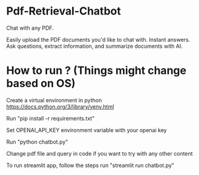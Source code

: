 # Pdf-Retrieval-Chatbot


Chat with any PDF.

Easily upload the PDF documents you'd like to chat with. Instant answers. Ask questions, extract information, and summarize documents with AI.

# How to run ? (Things might change based on OS)
Create a virtual environment in python https://docs.python.org/3/library/venv.html

Run "pip install -r requirements.txt"

Set OPENAI_API_KEY environment variable with your openai key

Run "python chatbot.py"

Change pdf file and query in code if you want to try with any other content

To run streamlit app, follow the steps run "streamlit run chatbot.py"

